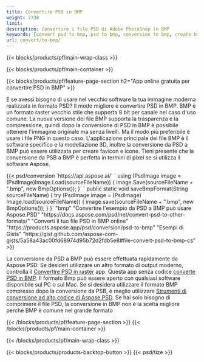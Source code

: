 ```yaml
---
title: Convertire PSD in BMP
weight: 7730
limit: 
description: Convertire i file PSD di Adobe PhotoShop in BMP
keywords: [convert psd to bmp, psd to bmp, conversion to bmp, create bmp from psd, print psd as bmp]
url: convert/to-bmp/
---
```


{{< blocks/products/pf/main-wrap-class >}}

{{< blocks/products/pf/main-container >}}

{{< blocks/products/pf/feature-page-section h2="App online gratuita per convertire PSD in BMP" >}}
<p>E se avessi bisogno di usare nel vecchio software la tua immagine moderna realizzata in formato PSD? Il modo migliore è convertire PSD in BMP. BMP è un formato raster vecchio stile che supporta 8 bit per canale nel caso d'uso comune. La nuova versione dei file BMP supporta la trasparenza e la compressione, quindi dopo la conversione di PSD in BMP è possibile ottenere l'immagine originale ma senza livelli. Ma il modo più preferibile è usare i file PNG in questo caso. L'applicazione principale dei file BMP è il software specifico e la modellazione 3D, inoltre la conversione da PSD a BMP può essere utilizzata per creare favicon e icone. Tieni presente che la conversione da PSB a BMP è perfetta in termini di pixel se si utilizza il software Aspose.</p>
{{< psd/conversion `https://api.aspose.ai/` 
`    using (PsdImage image = (PsdImage)Image.Load(sourceFileName))
    {
        image.Save(sourceFileName + ".bmp",  new BmpOptions());
    }` 
`    public static void saveBmpFormat(String sourceFileName) {
        try (PsdImage image = (PsdImage) Image.load(sourceFileName)) {
            image.save(sourceFileName + ".bmp", new BmpOptions());
        }
    }` 
	"bmp" 
"Convertire l'esempio da PSD a BMP può usare Aspose.PSD"  "https://docs.aspose.com/psd/net/convert-psd-to-other-formats/" 
"Converti il tuo file PSD in BMP online" "https://products.aspose.app/psd/conversion/psd-to-bmp" 
"Esempi di Gists" "https://gist.github.com/aspose-com-gists/5a58a43ac00fd68974d95b72d2fdb5e8#file-convert-psd-to-bmp-cs" >}}
<p>La conversione da PSD a BMP può essere effettuata rapidamente da Aspose.PSD. Se desideri utilizzare un altro formato di output moderno, controlla il <a href="/psd/convert">Convertire PSD in raster</a> app. Questa app senza codice <a href="/psd/convert/to-bmp">converte PSD in BMP</a>. Il formato Bmp può essere aperto con qualsiasi software disponibile sul PC o sul Mac. Se si desidera utilizzare il formato BMP compresso dopo la conversione da PSB, è meglio utilizzare <a href="/psd">Strumenti di conversione ad alto codice di Aspose.PSD</a>. Se hai solo bisogno di comprimere il file PSD, la conversione in BMP non è la scelta migliore perché BMP è comune nel grande formato</p>
{{< /blocks/products/pf/feature-page-section >}}
{{< /blocks/products/pf/main-container >}}


{{< /blocks/products/pf/main-wrap-class >}}

{{< blocks/products/products-backtop-button >}}
{{< psd/tize >}}
